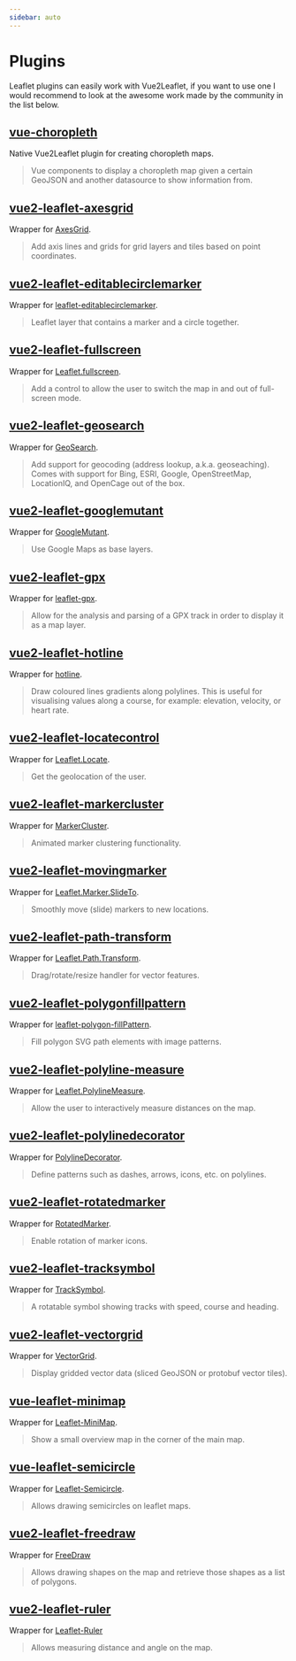 ```yaml
---
sidebar: auto
---
```


# Plugins

Leaflet plugins can easily work with Vue2Leaflet, if you want to use one I would recommend to look at the awesome work made by the community in the list below.

## [vue-choropleth](https://github.com/voluntadpear/vue-choropleth)

Native Vue2Leaflet plugin for creating choropleth maps.

> Vue components to display a choropleth map given a certain GeoJSON and another datasource to show information from.

## [vue2-leaflet-axesgrid](https://github.com/mudin/vue2-leaflet-axesgrid)

Wrapper for [AxesGrid](https://github.com/mudin/Leaflet.AxesGrid).

> Add axis lines and grids for grid layers and tiles based on point coordinates.

## [vue2-leaflet-editablecirclemarker](https://github.com/cualbondi/vue2-leaflet-editablecirclemarker)

Wrapper for [leaflet-editablecirclemarker](https://github.com/cualbondi/leaflet-editablecirclemarker).

> Leaflet layer that contains a marker and a circle together.

## [vue2-leaflet-fullscreen](https://github.com/mikeu/vue2-leaflet-fullscreen)

Wrapper for [Leaflet.fullscreen](https://github.com/Leaflet/Leaflet.fullscreen).

> Add a control to allow the user to switch the map in and out of full-screen mode.

## [vue2-leaflet-geosearch](https://github.com/fega/vue2-leaflet-geosearch)

Wrapper for [GeoSearch](https://github.com/smeijer/leaflet-geosearch).

> Add support for geocoding (address lookup, a.k.a. geoseaching). Comes with support for Bing, ESRI, Google, OpenStreetMap, LocationIQ, and OpenCage out of the box.

## [vue2-leaflet-googlemutant](https://github.com/jperelli/vue2-leaflet-googlemutant)

Wrapper for [GoogleMutant](https://gitlab.com/IvanSanchez/Leaflet.GridLayer.GoogleMutant).

> Use Google Maps as base layers.

## [vue2-leaflet-gpx](https://github.com/tdcook/vue2-leaflet-gpx)

Wrapper for [leaflet-gpx](https://github.com/mpetazzoni/leaflet-gpx).

> Allow for the analysis and parsing of a GPX track in order to display it as a map layer.

## [vue2-leaflet-hotline](https://github.com/ikmolbo/vue2-leaflet-hotline)

Wrapper for [hotline](https://github.com/iosphere/Leaflet.hotline).

> Draw coloured lines gradients along polylines. This is useful for visualising values along a course, for example: elevation, velocity, or heart rate.

## [vue2-leaflet-locatecontrol](https://github.com/vUdav/vue2-leaflet-locatecontrol)

Wrapper for [Leaflet.Locate](https://github.com/domoritz/leaflet-locatecontrol).

> Get the geolocation of the user.

## [vue2-leaflet-markercluster](https://github.com/jperelli/vue2-leaflet-markercluster)

Wrapper for [MarkerCluster](https://github.com/Leaflet/Leaflet.markercluster).

> Animated marker clustering functionality.

## [vue2-leaflet-movingmarker](https://github.com/LouisMazel/vue2-leaflet-movingmarker)

Wrapper for [Leaflet.Marker.SlideTo](https://gitlab.com/IvanSanchez/Leaflet.Marker.SlideTo).

> Smoothly move (slide) markers to new locations.

## [vue2-leaflet-path-transform](https://github.com/imudin/vue2-leaflet-path-transform)

Wrapper for [Leaflet.Path.Transform](https://github.com/w8r/Leaflet.Path.Transform).

> Drag/rotate/resize handler for vector features.

## [vue2-leaflet-polygonfillpattern](https://github.com/guillaumejounel/vue2-leaflet-polygonfillpattern)

Wrapper for [leaflet-polygon-fillPattern](https://github.com/lwsu/leaflet-polygon-fillPattern).

> Fill polygon SVG path elements with image patterns.

## [vue2-leaflet-polyline-measure](https://github.com/mikeu/vue2-leaflet-polyline-measure)

Wrapper for [Leaflet.PolylineMeasure](https://github.com/ppete2/Leaflet.PolylineMeasure).

> Allow the user to interactively measure distances on the map.

## [vue2-leaflet-polylinedecorator](https://github.com/jperelli/vue2-leaflet-polylinedecorator)

Wrapper for [PolylineDecorator](https://github.com/bbecquet/Leaflet.PolylineDecorator).

> Define patterns such as dashes, arrows, icons, etc. on polylines.

## [vue2-leaflet-rotatedmarker](https://github.com/imudin/vue2-leaflet-rotatedmarker)

Wrapper for [RotatedMarker](https://github.com/bbecquet/Leaflet.RotatedMarker).

> Enable rotation of marker icons.

## [vue2-leaflet-tracksymbol](https://github.com/ais-one/vue2-leaflet-tracksymbol)

Wrapper for [TrackSymbol](https://github.com/lethexa/leaflet-tracksymbol).

> A rotatable symbol showing tracks with speed, course and heading.

## [vue2-leaflet-vectorgrid](https://github.com/tesselo/vue2-leaflet-vectorgrid)

Wrapper for [VectorGrid](https://github.com/Leaflet/Leaflet.VectorGrid).

> Display gridded vector data (sliced GeoJSON or protobuf vector tiles).

## [vue-leaflet-minimap](https://github.com/patrickcate/vue-leaflet-minimap)

Wrapper for [Leaflet-MiniMap](https://github.com/Norkart/Leaflet-MiniMap).

> Show a small overview map in the corner of the main map.

## [vue-leaflet-semicircle](https://github.com/OBrown92/vue2-leaflet-semicircle)

Wrapper for [Leaflet-Semicircle](https://github.com/jieter/Leaflet-semicircle).

> Allows drawing semicircles on leaflet maps.

## [vue2-leaflet-freedraw](https://github.com/Esurnir/vue2-leaflet-freedraw)

Wrapper for [FreeDraw](https://github.com/Wildhoney/Leaflet.FreeDraw)

> Allows drawing shapes on the map and retrieve those shapes as a list of polygons.

## [vue2-leaflet-ruler](https://github.com/panbak/vue2-leaflet-ruler)

Wrapper for [Leaflet-Ruler](https://github.com/gokertanrisever/leaflet-ruler)

> Allows measuring distance and angle on the map.
